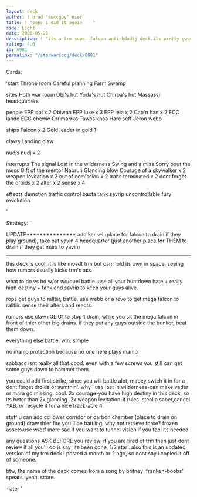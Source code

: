 ```yaml
---
layout: deck
author: ! brad "swccguy" eier
title: ! "oops i did it again    "
side: Light
date: 2000-05-21
description: ! "its a trm super falcon anti-hdadtj deck.its pretty good."
rating: 4.0
id: 6981
permalink: "/starwarsccg/deck/6981"
---
```

Cards: 

'start
Throne room
Careful planning
Farm
Swamp

sites
Hoth war room
Obi's hut
Yoda's hut
Chirpa's hut
Massassi headquarters

people
EPP obi x 2
Obiwan
EPP luke x 3
EPP leia x 2
Cap'n han x 2
ECC lando
ECC chewie
Orrimarrko
Tawss khaa
Harc seff
Jeron webb

ships
Falcon x 2
Gold leader in gold 1

claws
Landing claw

nudjs
nudj x 2

interrupts
The signal
Lost in the wilderness
Swing and a miss
Sorry bout the mess
Gift of the mentor
Nabrun
Glancing blow
Courage of a skywalker x 2
weapon levitation x 2
out of comission x 2
trans terminated x 2
dont forget the droids x 2
alter x 2
sense x 4

effects
demotion
traffic control
bacta tank
savrip
uncontrollable fury
revolution

'

Strategy: '

UPDATE***************
add kessel (place for falcon to drain if they play ground), take out yavin 4 headquarter (just another place for THEM to drain if they get mara to yavin)
***************


this deck is cool.  it is like mosdt trm but can hold its own in space, seeing how rumors usually kicks trm's ass.

what to do vs
hd w/or wo/duel battle. use all your huntdown hate + really high destiny + tank and savrip to keep your guys alive.

rops get guys to ralltiir, battle. use webb or a revo to get mega falcon to ralltiir. sense their alters and reacts.

rumors use claw+GLIG1 to stop 1 drain, while you sit the mega falcon in front of thier other big drains. if they put any guys outside the bunker, beat them down.

everything else battle, win. simple

no manip protection because no one here plays manip

sabbacc isnt really all that good. even with a few screws you still can get some guys down to hammer them.


you could add first strike, since you will battle alot, mabey swtch it in for a dont forget droids or sumthin'.
why i use
lost in wilderness-can make vader or mara go missing. cool.
2x courage-you have high destiny in this deck, so its beter than 2x glancing.
2x weapon levitation-it rules. steal a saber,cancel YAB, or recycle it for a nice track-able 4.

stuff u can add
cc lower corridor or carbon chsmber (place to drain on ground)
draw thier fire you'll be battling, why not retrieve force?
frozen assets use w/dtf
more sac if you want to
tunnel vision if you feel its needed

any questions ASK BEFORE you review.
if you are tired of trm then just dont review if all you'll do is say 'its been done, 1/2 star'.
also this is an updated version of my trm deck i posted a month or 2 ago, so dont say i copied it off of someone.

btw, the name of the deck comes from a song by britney 'franken-boobs' spears. yeah. score.

-later	 '
